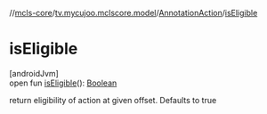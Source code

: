 //[mcls-core](../../../index.md)/[tv.mycujoo.mclscore.model](../index.md)/[AnnotationAction](index.md)/[isEligible](is-eligible.md)

# isEligible

[androidJvm]\
open fun [isEligible](is-eligible.md)(): [Boolean](https://kotlinlang.org/api/latest/jvm/stdlib/kotlin/-boolean/index.html)

return eligibility of action at given offset. Defaults to true
